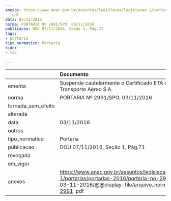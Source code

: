 ```yaml
---
anexos: https://www.anac.gov.br/assuntos/legislacao/legislacao-1/portarias/portarias-2016/portaria-no-2991-spo-03-11-2016/@@display-file/arquivo_norma/PA2016-2991
  .pdf
data: 03/11/2016
norma: PORTARIA Nº 2991/SPO, 03/11/2016
publicacao: DOU 07/11/2016, Seção 1, Pág.71
tags:
- portaria
tipo_normatico: Portaria
hide: 
- toc 
 
---
```


|                    | Documento                                                                                                                                                       |
|:-------------------|:----------------------------------------------------------------------------------------------------------------------------------------------------------------|
| ementa             | Suspende cautelarmente o Certificado ETA da Colt Transporte Aéreo S.A.                                                                                          |
| norma              | PORTARIA Nº 2991/SPO, 03/11/2016                                                                                                                                |
| tornada_sem_efeito |                                                                                                                                                                 |
| alterada           |                                                                                                                                                                 |
| data               | 03/11/2016                                                                                                                                                      |
| outros             |                                                                                                                                                                 |
| tipo_normatico     | Portaria                                                                                                                                                        |
| publicacao         | DOU 07/11/2016, Seção 1, Pág.71                                                                                                                                 |
| revogada           |                                                                                                                                                                 |
| em_vigor           |                                                                                                                                                                 |
| anexos             | https://www.anac.gov.br/assuntos/legislacao/legislacao-1/portarias/portarias-2016/portaria-no-2991-spo-03-11-2016/@@display-file/arquivo_norma/PA2016-2991 .pdf |